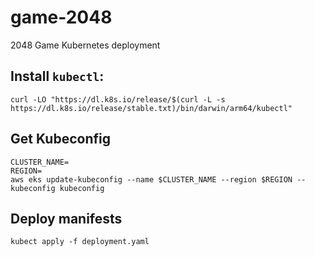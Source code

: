 # game-2048
2048 Game Kubernetes deployment

## Install `kubectl`:
```shell
curl -LO "https://dl.k8s.io/release/$(curl -L -s https://dl.k8s.io/release/stable.txt)/bin/darwin/arm64/kubectl"
```

## Get Kubeconfig
```shell
CLUSTER_NAME=
REGION=
aws eks update-kubeconfig --name $CLUSTER_NAME --region $REGION --kubeconfig kubeconfig 
```

## Deploy manifests
```shell
kubect apply -f deployment.yaml
```
